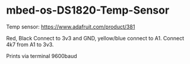 # mbed-os-DS1820-Temp-Sensor

Temp sensor: https://www.adafruit.com/product/381

Red, Black Connect to 3v3 and GND, yellow/blue connect to A1. Connect 4k7 from A1 to 3v3.

Prints via terminal 9600baud
